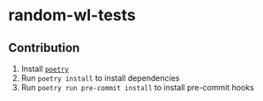 # random-wl-tests

## Contribution

1. Install [`poetry`](https://python-poetry.org/docs/#installation)
2. Run `poetry install` to install dependencies
3. Run `poetry run pre-commit install` to install pre-commit hooks
